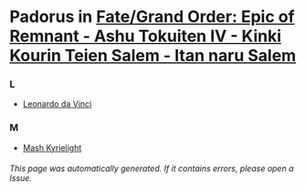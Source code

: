 # Padorus in [Fate/Grand Order: Epic of Remnant - Ashu Tokuiten IV - Kinki Kourin Teien Salem - Itan naru Salem](https://myanimelist.net/manga/117242/Fate_Grand_Order__Epic_of_Remnant_-_Ashu_Tokuiten_IV_-_Kinki_Kourin_Teien_Salem_-_Itan_naru_Salem)

### L
* [Leonardo da Vinci](https://github.com/shadow578/Project-Padoru/blob/master/table-of-contents/characters/LeonardodaVinci.md)

### M
* [Mash Kyrielight](https://github.com/shadow578/Project-Padoru/blob/master/table-of-contents/characters/MashKyrielight.md)

###### This page was automatically generated. If it contains errors, please open a Issue.
